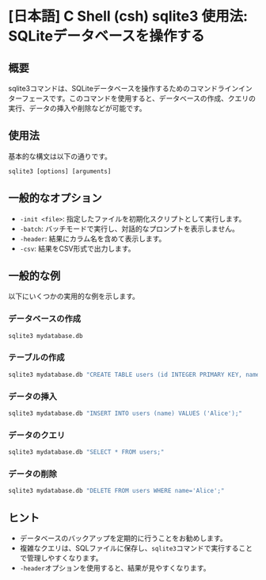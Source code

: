 # [日本語] C Shell (csh) sqlite3 使用法: SQLiteデータベースを操作する

## 概要
sqlite3コマンドは、SQLiteデータベースを操作するためのコマンドラインインターフェースです。このコマンドを使用すると、データベースの作成、クエリの実行、データの挿入や削除などが可能です。

## 使用法
基本的な構文は以下の通りです。

```csh
sqlite3 [options] [arguments]
```

## 一般的なオプション
- `-init <file>`: 指定したファイルを初期化スクリプトとして実行します。
- `-batch`: バッチモードで実行し、対話的なプロンプトを表示しません。
- `-header`: 結果にカラム名を含めて表示します。
- `-csv`: 結果をCSV形式で出力します。

## 一般的な例
以下にいくつかの実用的な例を示します。

### データベースの作成
```csh
sqlite3 mydatabase.db
```

### テーブルの作成
```csh
sqlite3 mydatabase.db "CREATE TABLE users (id INTEGER PRIMARY KEY, name TEXT);"
```

### データの挿入
```csh
sqlite3 mydatabase.db "INSERT INTO users (name) VALUES ('Alice');"
```

### データのクエリ
```csh
sqlite3 mydatabase.db "SELECT * FROM users;"
```

### データの削除
```csh
sqlite3 mydatabase.db "DELETE FROM users WHERE name='Alice';"
```

## ヒント
- データベースのバックアップを定期的に行うことをお勧めします。
- 複雑なクエリは、SQLファイルに保存し、`sqlite3`コマンドで実行することで管理しやすくなります。
- `-header`オプションを使用すると、結果が見やすくなります。